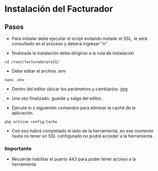 # Instalación del Facturador


## Pasos 

- Para instalar debe ejecutar el script evitando instalar el SSL, le será consultado en el proceso y deberá ingresar "n"

- finalizada la instalación debe dirigirse a la ruta de instalación
~~~
cd /root/facturadorpro31/
~~~

- Debe editar el archivo .env
~~~
nano .env
~~~

- Dentro del editor ubicar los parámetros y cambiarlos. [img](img/foto1.png)

- Una vez finalizado, guarde y salga del editor.

- Ejecute lo s siguientes comandos para eliminar la caché de la aplicación. 
~~~
php artisan config:Cache
~~~
- Con eso habrá completado el lado de la herramienta, en ese momento hasta no tener un SSL configurado no podrá acceder a la herramienta

### Importante

- Recuerde habilitar el puerto 443 para poder tener acceso a la herramienta
